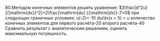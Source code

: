 80.Методом конечных элементов решить уравнение:
$3\frac{d^2u}{{\mathrm{dx}}^2}+2\frac{\mathrm{du} }{\mathrm{dx}}-7=0$
при следующих граничных условиях:
   u(-2)=-10    du/dx(x = 5) = u
   количество конечных элементов для
               первого расчёта-20
               второго расчёта-40
Сравнить результат с аналитическим решением, оценить максимальную погрешность.
